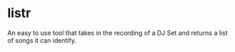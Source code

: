 # listr
An easy to use tool that takes in the recording of a DJ Set and returns a list of songs it can identify.
